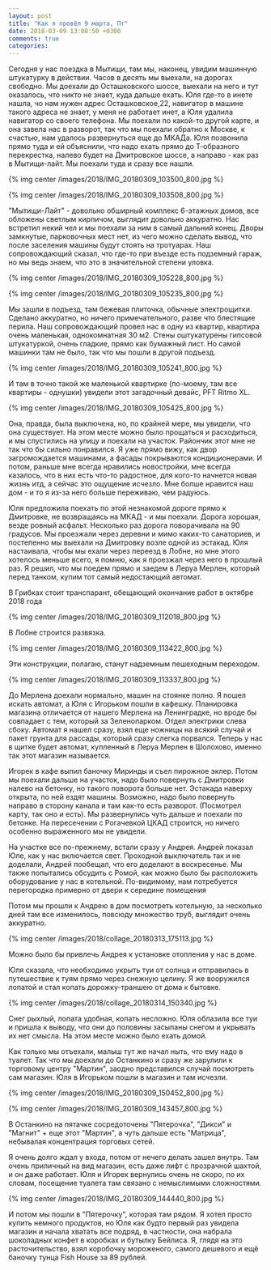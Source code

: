 ```yaml
---
layout: post
title: "Как я провёл 9 марта, Пт"
date: 2018-03-09 13:08:50 +0300
comments: true
categories: 
---
```

Сегодня у нас поездка в Мытищи, там мы, наконец, увидим машинную штукатурку в действии. Часов в десять мы выехали, на дорогах свободно. Мы доехали до Осташковского шоссе, выехали на него и тут оказалось, что никто не знает, куда дальше ехать. Юля где-то в инете нашла, чо нам нужен адрес Осташковское,22, навигатор в машине такого адреса не знает, у меня не работает инет, а Юля удалила навигатор со своего телефона. Мы поехали по какой-то другой карте, и она завела нас в разворот, так что мы поехали обратно к Москве, к счастью, нам удалось развернуться еще до МКАДа. Юля позвонила прямо туда и ей объяснили, что надо ехать прямо до Т-образного перекрестка, налево будет на Дмитровское шоссе, а направо - как раз в Мытищи-лайт. Мы поехали туда и сразу все нашли.

{% img center /images/2018/IMG_20180309_103500_800.jpg %}

{% img center /images/2018/IMG_20180309_103508_800.jpg %}

"Мытищи-Лайт" - довольно обширный комплекс 6-этажных домов, все обложены светлым кирпичом, выглядит довольно аккуратно. Нас встретил некий чел и мы поехали за ним в самый дальний конец. Дворы замкнутые, парковочных мест нет, из чего можно сделать вывод, что после заселения машины будут стоять на тротуарах. Наш сопровождающий сказал, что где-то при въезде есть подземный гараж, но мы ведь знаем, что это в значительной степени уловка.

{% img center /images/2018/IMG_20180309_105228_800.jpg %}

{% img center /images/2018/IMG_20180309_105235_800.jpg %}

Мы зашли в подъезд, там бежевая плиточка, обычные электрощитки. Сделано аккуратно, но ничего примечательного, разве что блестящие перила. Наш сопровождающий провел нас в одну из квартир, квартира очень маленькая, однокомнатная 30 м2. Стены оштукатурены гипсовой штукатуркой, очень гладкие, прямо как бумажный лист. Но самой машинки там не было, так что мы пошли в другой подъезд.

{% img center /images/2018/IMG_20180309_105241_800.jpg %}

И там в точно такой же маленькой квартирке (по-моему, там все квартиры - однушки) увидели этот загадочный девайс, PFT Ritmo XL.

{% img center /images/2018/IMG_20180309_105425_800.jpg %}

Она, правда, была выключена, но, по крайней мере, мы увидели, что она существует. На этом месте можно было прощаться и расходиться, и мы спустились на улицу и поехали на участок. Райончик этот мне не так что бы сильно понравился. Я уже прямо вижу, как двор загромождается машинами, а фасады покрываются кондиционерами. И потом, раньше мне всегда нравились новостройки, мне всегда казалось, что в них есть что-то радостное, для кого-то начнется новая жизнь итд, а сейчас это ощущение исчезло. Мне болше нравится наш дом - и то я из-за него больше переживаю, чем радуюсь.

Юля предложила поехать по этой незнакомой дороге прямо к Дмитровке, не возвращаясь на МКАД - и мы поехали. Дорога хорошая, везде ровный асфальт. Несколько раз дорога поворачивала на 90 градусов. Мы проезжали через деревни и мимо каких-то санаториев, и постепенно мы выехали на Дмитровку возле одной из эстакад. Юля настаивала, чтобы мы ехали через переезд в Лобне, но мне этого хотелось меньше всего, я помню, как я проезжал через него в прошлый раз. Я решил, что мы поедем прямо и заедем в Леруа Мерлен, который перед танком, купим тот самый недостающий автомат.

В Грибках стоит транспарант, обещающий окончание работ в октябре 2018 года

{% img center /images/2018/IMG_20180309_112018_800.jpg %}

В Лобне строится развязка.

{% img center /images/2018/IMG_20180309_113422_800.jpg %}

Эти конструкции, полагаю, станут надземным пешеходным переходом.

{% img center /images/2018/IMG_20180309_113337_800.jpg %}

До Мерлена доехали нормально, машин на стоянке полно. Я пошел искать автомат, а Юля с Игорьком пошли в кафешку. Планировка магазина отличается от нашего Мерлена на Ленинградке, но вроде бы совпадает с тем, который за Зеленопарком. Отдел электрики слева сбоку. Автомат я нашел сразу, взял еще ножницы на всякий случай и пакет грунта для рассады, который сразу слегка порвался. Теперь у нас в щитке будет автомат, купленный в Леруа Мерлен в Шолохово, именно так этот магазин называется.

Игорек в кафе выпил баночку Миринды и съел пирожное эклер. Потом мы поехали дальше на участок, надо было повернуть с Дмитровки налево на бетонку, но такого поворота больше нет. Эстакада наверху открыта, по ней ездят машины. Возможно, надо было повернуть направо в сторону канала и там как-то есть разворот. (Посмотрел карту, так оно и есть). Мы развернулись чуть дальше и поехали по бетонке. На пересечении с Рогачевкой ЦКАД строится, но ничего особенно выраженного мы не увидели.

На участке все по-прежнему, встали сразу у Андрея. Андрей показал Юле, как у нас включается свет. Проходной выключатель так и не доделали, Андрей пообещал, что его доделают в воскресенье. Мы также попытались обсудить с Ромой, как можно было бы расположить оборудование у нас в котельной. По-видимому, нам потребуется перегородка примерно от двери к середине помещения

Потом мы прошли к Андрею в дом посмотреть котельную, за несколько дней там все изменилось, повсюду множество труб, выглядит очень аккуратно.

{% img center /images/2018/collage_20180313_175113.jpg %}

Можно было бы привлечь Андрея к установке отопления у нас в доме.

Юля сказала, что необходимо укрыть туи от солнца и отправилась в путешествие к туям прямо через снежную целину. Я же вооружился лопатой и стал копать дорожку-траншею от дома к бытовке.

{% img center /images/2018/collage_20180314_150340.jpg %}

Снег рыхлый, лопата удобная, копать несложно. Юля облазила все туи и пришла к выводу, что они до половины засыпаны снегом и укрывать их нет смысла. На этом месте можно было ехать домой.

Как только мы отъехали, малыш тут же начал ныть, что ему надо в туалет. Так что мы доехали до Останкино и сразу же зарулили к торговому центру "Мартин", заодно представился случай посмотреть сам магазин. Юля в Игорьком пошли в магазин и там исчезли.

{% img center /images/2018/IMG_20180309_150452_800.jpg %}

{% img center /images/2018/IMG_20180309_143457_800.jpg %}

В Останкино на пятачке сосредоточены "Пятерочка", "Дикси" и "Магнит" + еще этот "Мартин", а чуть дальше есть "Матрица", небывалая концентрация торговых сетей.

Я очень долго ждал у входа, потом от нечего делать зашел внутрь. Там очень приличный на вид магазин, есть даже лифт с прозрачной шахтой, и он даже работает. Юля и Игорек вернулись очень не скоро, по их словам, посещение туалета там связано с немыслимыми сложностями.

{% img center /images/2018/IMG_20180309_144440_800.jpg %}

И потом мы пошли в "Пятерочку", которая там рядом. Я хотел просто купить немного продуктов, но Юля как будто первый раз увидела магазин и начала хватать все подряд, в частности, она набрала шоколадных конфет в коробках и бутылку Бейлиса. Я, глядя на это расточительство, взял коробочку мороженого, самого дешевого и ещё баночку тунца Fish House за 89 рублей.